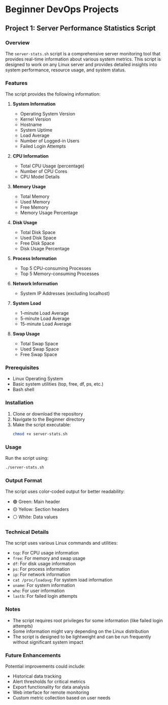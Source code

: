 # Beginner DevOps Projects

## Project 1: Server Performance Statistics Script

### Overview
The `server-stats.sh` script is a comprehensive server monitoring tool that provides real-time information about various system metrics. This script is designed to work on any Linux server and provides detailed insights into system performance, resource usage, and system status.

### Features
The script provides the following information:

1. **System Information**
   - Operating System Version
   - Kernel Version
   - Hostname
   - System Uptime
   - Load Average
   - Number of Logged-in Users
   - Failed Login Attempts

2. **CPU Information**
   - Total CPU Usage (percentage)
   - Number of CPU Cores
   - CPU Model Details

3. **Memory Usage**
   - Total Memory
   - Used Memory
   - Free Memory
   - Memory Usage Percentage

4. **Disk Usage**
   - Total Disk Space
   - Used Disk Space
   - Free Disk Space
   - Disk Usage Percentage

5. **Process Information**
   - Top 5 CPU-consuming Processes
   - Top 5 Memory-consuming Processes

6. **Network Information**
   - System IP Addresses (excluding localhost)

7. **System Load**
   - 1-minute Load Average
   - 5-minute Load Average
   - 15-minute Load Average

8. **Swap Usage**
   - Total Swap Space
   - Used Swap Space
   - Free Swap Space

### Prerequisites
- Linux Operating System
- Basic system utilities (top, free, df, ps, etc.)
- Bash shell

### Installation
1. Clone or download the repository
2. Navigate to the Beginner directory
3. Make the script executable:
   ```bash
   chmod +x server-stats.sh
   ```

### Usage
Run the script using:
```bash
./server-stats.sh
```

### Output Format
The script uses color-coded output for better readability:
- 🟢 Green: Main header
- 🟡 Yellow: Section headers
- ⚪ White: Data values

### Technical Details
The script uses various Linux commands and utilities:
- `top`: For CPU usage information
- `free`: For memory and swap usage
- `df`: For disk usage information
- `ps`: For process information
- `ip`: For network information
- `cat /proc/loadavg`: For system load information
- `uname`: For system information
- `who`: For user information
- `lastb`: For failed login attempts

### Notes
- The script requires root privileges for some information (like failed login attempts)
- Some information might vary depending on the Linux distribution
- The script is designed to be lightweight and can be run frequently without significant system impact

### Future Enhancements
Potential improvements could include:
- Historical data tracking
- Alert thresholds for critical metrics
- Export functionality for data analysis
- Web interface for remote monitoring
- Custom metric collection based on user needs 
